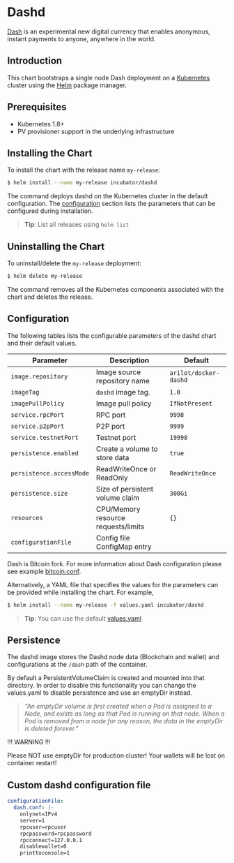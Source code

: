 # Dashd

[Dash](https://www.dash.org/) is an experimental new digital currency that enables anonymous, instant payments to anyone, anywhere in the world.

## Introduction

This chart bootstraps a single node Dash deployment on a [Kubernetes](http://kubernetes.io) cluster using the [Helm](https://helm.sh) package manager.

## Prerequisites

- Kubernetes 1.8+
- PV provisioner support in the underlying infrastructure

## Installing the Chart

To install the chart with the release name `my-release`:

```bash
$ helm install --name my-release incubator/dashd
```

The command deploys dashd on the Kubernetes cluster in the default configuration.
The [configuration](#configuration) section lists the parameters that can be configured during installation.

> **Tip**: List all releases using `helm list`

## Uninstalling the Chart

To uninstall/delete the `my-release` deployment:

```bash
$ helm delete my-release
```

The command removes all the Kubernetes components associated with the chart and deletes the release.

## Configuration

The following tables lists the configurable parameters of the dashd chart and their default values.

Parameter                  | Description                        | Default
-----------------------    | ---------------------------------- | ----------------------------------------------------------
`image.repository`         | Image source repository name       | `arilot/docker-dashd`
`imageTag`                 | `dashd` image tag.                 | `1.0`
`imagePullPolicy`          | Image pull policy                  | `IfNotPresent`
`service.rpcPort`          | RPC port                           | `9998`
`service.p2pPort`          | P2P port                           | `9999`
`service.testnetPort`      | Testnet port                       | `19998`
`persistence.enabled`      | Create a volume to store data      | `true`
`persistence.accessMode`   | ReadWriteOnce or ReadOnly          | `ReadWriteOnce`
`persistence.size`         | Size of persistent volume claim    | `300Gi`
`resources`                | CPU/Memory resource requests/limits| `{}`
`configurationFile`        | Config file ConfigMap entry        |


Dash is Bitcoin fork. For more information about Dash configuration please see example [bitcoin.conf](https://github.com/dash-project/dash/blob/master/contrib/debian/examples/bitcoin.conf).

Alternatively, a YAML file that specifies the values for the parameters can be provided while installing the chart. For example,

```bash
$ helm install --name my-release -f values.yaml incubator/dashd
```

> **Tip**: You can use the default [values.yaml](values.yaml)

## Persistence

The dashd image stores the Dashd node data (Blockchain and wallet) and configurations at the `/dash` path of the container.

By default a PersistentVolumeClaim is created and mounted into that directory. In order to disable this functionality
you can change the values.yaml to disable persistence and use an emptyDir instead.

> *"An emptyDir volume is first created when a Pod is assigned to a Node, and exists as long as that Pod is running on that node. When a Pod is removed from a node for any reason, the data in the emptyDir is deleted forever."*

!!! WARNING !!!

Please NOT use emptyDir for production cluster! Your wallets will be lost on container restart!

## Custom dashd configuration file

```yaml
configurationFile:
  dash.conf: |-
    onlynet=IPv4
    server=1
    rpcuser=rpcuser
    rpcpassword=rpcpassword
    rpcconnect=127.0.0.1
    disablewallet=0
    printtoconsole=1
```
